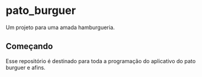 # pato_burguer

Um projeto para uma amada hamburgueria.

## Começando

Esse repositório é destinado para toda a programação do aplicativo do pato burguer e afins.

